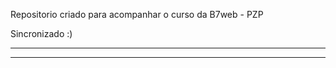 Repositorio criado para acompanhar o curso da B7web - PZP

Sincronizado :)

-------------------------------------------------------------------------------

-------------------------------------------------------------------------------

